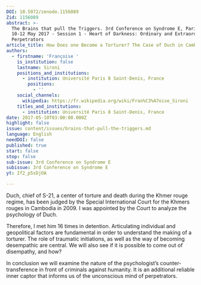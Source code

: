 ```yaml
---
DOI: 10.5072/zenodo.1156089
Zid: 1156089
abstract: >-
  The Brains that pull the Triggers. 3rd Conference on Syndrome E, Paris IAS,
  10-12 May 2017 - Session 1 - Heart of Darkness: Ordinary and Extraordinary
  Perpetrators
article_title: How Does one Become a Torturer? The Case of Duch in Cambodia
authors:
  - firstname: 'Françoise '
    is_institution: false
    lastname: Sironi
    positions_and_institutions:
      - institution: Université Paris 8 Saint-Denis, France
        positions:
          - ''
    social_channels:
      wikipedia: https://fr.wikipedia.org/wiki/Fran%C3%A7oise_Sironi
    titles_and_institutions:
      - institution: Université Paris 8 Saint-Denis, France
date: 2017-05-10T03:00:00.000Z
highlight: false
issue: content/issues/brains-that-pull-the-triggers.md
language: English
needDOI: false
published: true
start: false
stop: false
sub-issue: 3rd Conference on Syndrome E
subissue: 3rd Conference on Syndrome E
yt: If2_p5sDjOA

---
```


Duch, chief of S-21, a center of torture and death during the Khmer rouge regime, has been judged by the Special International Court for the Khmers rouges in Cambodia in 2009. I was appointed by the Court to analyze the psychology of Duch. 

Therefore, I met him 16 times in detention. Articulating individual and geopolitical factors are fundamental in order to understand the making of a torturer. The role of traumatic initiations, as well as the way of becoming desempathic are central. We will also see if it is possible to come out of disempathy, and how?

In conclusion we will examine the nature of the psychologist’s counter-transference in front of criminals against humanity. It is an additional reliable inner captor that informs us of the unconscious mind of perpetrators.

<Youtube yt="If2_p5sDjOA" caption="How Does one Become a Torturer? The Case of Duch in Cambodia" start="false" stop="false"></Youtube>